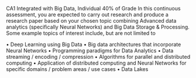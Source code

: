 CA1 Integrated with Big Data, Individual 40% of Grade
In this continuous assessment, you are expected to carry out research and produce a research paper based on your chosen topic combining Advanced data analytics (specifically Neural Networks) and Big Data Storage & Processing. Some example topics of interest include, but are not limited to

•	Deep Learning using Big Data
•	Big data architectures that incorporate Neural Networks
•	Programming paradigms for Data Analytics
•	Data streaming / encoding / compression
•	Algorithms for parallel and distributed computing
•	Application of distributed computing and Neural Networks for specific domains / problem areas / use cases
•	Data Lakes

